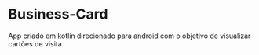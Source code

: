 # Business-Card
App criado em kotlin  direcionado para android com o objetivo de visualizar cartões de visita
